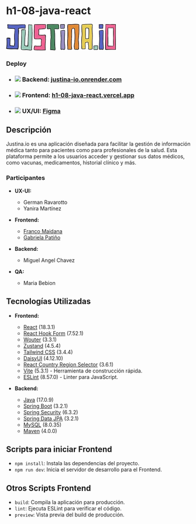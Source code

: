 # h1-08-java-react
![Justina.io Logo](https://raw.githubusercontent.com/No-Country-simulation/h1-08-java-react/dev-maidana/client/public/logo.webp)

### Deploy
- ### <img src="https://img.icons8.com/ios-filled/50/000000/server.png" height="18px"/> Backend: [justina-io.onrender.com](https://justina-io.onrender.com/)
- ### <img src="https://img.icons8.com/color/48/000000/react-native.png" height="18px"/> Frontend: [h1-08-java-react.vercel.app](https://h1-08-java-react.vercel.app/)
- ### <img height="18px" src="https://img.icons8.com/color/344/figma--v1.png"/> UX/UI: [Figma](https://www.figma.com/design/Igq2YAq8wpZzn7Wy6Vlsv0/Justina.io-MVP?node-id=6222-7899&t=FBSHZJrFd4AW4m1D-1)


## Descripción
Justina.io es una aplicación diseñada para facilitar la gestión de información médica tanto para pacientes como para profesionales de la salud. Esta plataforma permite a los usuarios acceder y gestionar sus datos médicos, como vacunas, medicamentos, historial clínico y más.

### Participantes

- **UX-UI:** 
    - German Ravarotto
    - Yanira Martínez

- **Frontend:** 
    - [Franco Maidana](https://github.com/Maidana0/) 
    - [Gabriela Patiño](https://github.com/Gabyp05/) 

- **Backend:** 
    - Miguel Angel Chavez

- **QA:** 
    - Maria Bebion

## Tecnologías Utilizadas

- **Frontend:**
  - [React](https://reactjs.org/) (18.3.1)
  - [React Hook Form](https://react-hook-form.com/) (7.52.1)
  - [Wouter](https://github.com/molefrog/wouter) (3.3.1)
  - [Zustand](https://zustand-demo.pmnd.rs/) (4.5.4)
  - [Tailwind CSS](https://tailwindcss.com/) (3.4.4)
  - [DaisyUI](https://daisyui.com/) (4.12.10)
  - [React Country Region Selector](https://github.com/country-regions/react-country-region-selector/) (3.6.1)
  - [Vite](https://vitejs.dev/) (5.3.1) - Herramienta de construcción rápida.
  - [ESLint](https://eslint.org/) (8.57.0) - Linter para JavaScript.

- **Backend:**
  - [Java](https://www.java.com/) (17.0.9) 
  - [Spring Boot](https://spring.io/projects/spring-boot) (3.2.1) 
  - [Spring Security](https://spring.io/projects/spring-security) (6.3.2) 
  - [Spring Data JPA](https://spring.io/projects/spring-data-jpa) (3.2.1) 
  - [MySQL](https://www.mysql.com/) (8.0.35) 
  - [Maven](https://maven.apache.org/) (4.0.0)


## Scripts para iniciar **Frontend**
- `npm install`: Instala las dependencias del proyecto.
- `npm run dev`: Inicia el servidor de desarrollo para el Frontend.

## Otros Scripts **Frontend**
- `build`: Compila la aplicación para producción.
- `lint`: Ejecuta ESLint para verificar el código.
- `preview`: Vista previa del build de producción.

